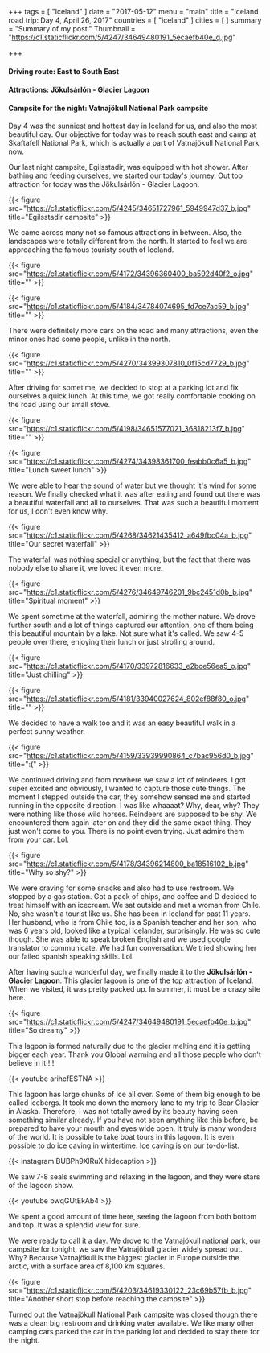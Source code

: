 +++
tags = [ "Iceland" ]
date = "2017-05-12"
menu = "main"
title = "Iceland road trip: Day 4, April 26, 2017"
countries = [ "iceland" ]
cities = [ ]
summary = "Summary of my post."
Thumbnail = "https://c1.staticflickr.com/5/4247/34649480191_5ecaefb40e_q.jpg"

+++

#### Driving route: East to South East
#### Attractions: Jökulsárlón - Glacier Lagoon
#### Campsite for the night: Vatnajökull National Park campsite

Day 4 was the sunniest and hottest day in Iceland for us, and also the most beautiful day. Our objective for today was to reach south east and camp at Skaftafell National Park, which is actually a part of Vatnajökull National Park now.

Our last night campsite, Egilsstadir, was equipped with hot shower. After bathing and feeding ourselves, we started our today's journey. Out top attraction for today was the Jökulsárlón - Glacier Lagoon.

{{< figure src="https://c1.staticflickr.com/5/4245/34651727961_5949947d37_b.jpg" title="Egilsstadir campsite" >}}

We came across many not so famous attractions in between. Also, the landscapes were totally different from the north. It started to feel we are approaching the famous touristy south of Iceland.

{{< figure src="https://c1.staticflickr.com/5/4172/34396360400_ba592d40f2_o.jpg" title="" >}}

{{< figure src="https://c1.staticflickr.com/5/4184/34784074695_fd7ce7ac59_b.jpg" title="" >}}

There were definitely more cars on the road and many attractions, even the minor ones had some people, unlike in the north.

{{< figure src="https://c1.staticflickr.com/5/4270/34399307810_0f15cd7729_b.jpg" title="" >}}

After driving for sometime, we decided to stop at a parking lot and fix ourselves a quick lunch. At this time, we got really comfortable cooking on the road using our small stove.

{{< figure src="https://c1.staticflickr.com/5/4198/34651577021_36818213f7_b.jpg" title="" >}}

{{< figure src="https://c1.staticflickr.com/5/4274/34398361700_feabb0c6a5_b.jpg" title="Lunch sweet lunch" >}}

We were able to hear the sound of water but we thought it's wind for some reason. We finally checked what it was after eating and found out there was a beautiful waterfall and all to ourselves. That was such a beautiful moment for us, I don't even know why.

{{< figure src="https://c1.staticflickr.com/5/4268/34621435412_a649fbc04a_b.jpg" title="Our secret waterfall" >}}

The waterfall was nothing special or anything, but the fact that there was nobody else to share it, we loved it even more.

{{< figure src="https://c1.staticflickr.com/5/4276/34649746201_9bc2451d0b_b.jpg" title="Spiritual moment" >}}

We spent sometime at the waterfall, admiring the mother nature. We drove further south and a lot of things captured our attention, one of them being this beautiful mountain by a lake. Not sure what it's called. We saw 4-5 people over there, enjoying their lunch or just strolling around.

{{< figure src="https://c1.staticflickr.com/5/4170/33972816633_e2bce56ea5_o.jpg" title="Just chilling" >}}

{{< figure src="https://c1.staticflickr.com/5/4181/33940027624_802ef88f80_o.jpg" title="" >}}

We decided to have a walk too and it was an easy beautiful walk in a perfect sunny weather.

{{< figure src="https://c1.staticflickr.com/5/4159/33939990864_c7bac956d0_b.jpg" title=":(" >}}

We continued driving and from nowhere we saw a lot of reindeers. I got super excited and obviously, I wanted to capture those cute things. The moment I stepped outside the car, they somehow sensed me and started running in the opposite direction. I was like whaaaat? Why, dear, why? They were nothing like those wild horses. Reindeers are supposed to be shy. We encountered them again later on and they did the same exact thing. They just won't come to you. There is no point even trying. Just admire them from your car. Lol.

{{< figure src="https://c1.staticflickr.com/5/4178/34396214800_ba18516102_b.jpg" title="Why so shy?" >}}

We were craving for some snacks and also had to use restroom. We stopped by a gas station. Got a pack of chips, and coffee and D decided to treat himself with an icecream. We sat outside and met a woman from Chile. No, she wasn't a tourist like us. She has been in Iceland for past 11 years. Her husband, who is from Chile too, is a Spanish teacher and her son, who was 6 years old, looked like a typical Icelander, surprisingly. He was so cute though. She was able to speak broken English and we used google translator to communicate. We had fun conversation. We tried showing her our failed spanish speaking skills. Lol.

After having such a wonderful day, we finally made it to the **Jökulsárlón - Glacier Lagoon**. This glacier lagoon is one of the top attraction of Iceland. When we visited, it was pretty packed up. In summer, it must be a crazy site here.

{{< figure src="https://c1.staticflickr.com/5/4247/34649480191_5ecaefb40e_b.jpg" title="So dreamy" >}}

This lagoon is formed naturally due to the glacier melting and it is getting bigger each year. Thank you Global warming and all those people who don't believe in it!!!!

{{< youtube arihcfESTNA >}}


This lagoon has large chunks of ice all over. Some of them big enough to be called icebergs. It took me down the memory lane to my trip to Bear Glacier in Alaska. Therefore, I was not totally awed by its beauty having seen something similar already. If you have not seen anything like this before, be prepared to have your mouth and eyes wide open. It truly is many wonders of the world. It is possible to take boat tours in this lagoon. It is even possible to do ice caving in wintertime. Ice caving is on our to-do-list.

{{< instagram BUBPh9XlRuX hidecaption >}}

We saw 7-8 seals swimming and relaxing in the lagoon, and they were stars of the lagoon show.

{{< youtube bwqGUtEkAb4 >}}

We spent a good amount of time here, seeing the lagoon from both bottom and top. It was a splendid view for sure.

We were ready to call it a day. We drove to the Vatnajökull national park, our campsite for tonight, we saw the Vatnajökull glacier widely spread out. Why? Because Vatnajökull is the biggest glacier in Europe outside the arctic, with a surface area of 8,100 km squares.

{{< figure src="https://c1.staticflickr.com/5/4203/34619330122_23c69b57fb_b.jpg" title="Another short stop before reaching the campsite" >}}

Turned out the Vatnajökull National Park campsite was closed though there was a clean big restroom and drinking water available. We like many other camping cars parked the car in the parking lot and decided to stay there for the night.
